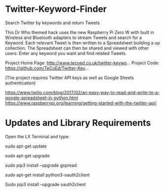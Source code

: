 # Twitter-Keyword-Finder
Search Twitter by keywords and return Tweets

This Dr Who themed hack uses the new Raspberry Pi Zero W with built in Wireless and Bluetooth adapters to stream Tweets and search for a Keyword.  Each relevant Tweet is then written to a Spreadsheet building a up collection.  The Spreadsheet can then be shared and viewed with other users:  Enter any keyword you want and find related Tweets.

Project Home Page: http://www.tecoed.co.uk/twitter-keywo...
Project Code: https://github.com/TeCoEd/Twitter-Key...

(The project requires Twitter API keys as well as Google Sheets authentication)

https://www.twilio.com/blog/2017/02/an-easy-way-to-read-and-write-to-a-google-spreadsheet-in-python.html
https://www.raspberrypi.org/learning/getting-started-with-the-twitter-api/


# Updates and Library Requirements 

Open the LX Terminal and type:

sudo apt-get update

sudo apt-get upgrade

sudo pip3 install –upgrade gspread

sudo apt-get install python3-oauth2client

Sudo pip3 install –upgrade oauth2client
